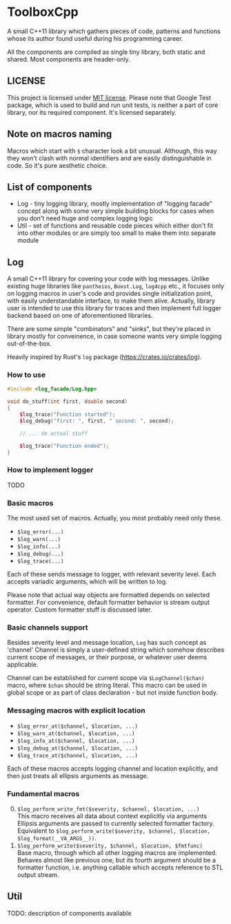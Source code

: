 # ToolboxCpp

A small C++11 library which gathers pieces of code, patterns and functions
whose its author found useful during his programming career.

All the components are compiled as single tiny library, both static and shared.
Most components are header-only.

## LICENSE

This project is licensed under [MIT license](LICENSE).
Please note that Google Test package, which is used to build and run unit tests,
is neither a part of core library, nor its required component. It's licensed separately.

## Note on macros naming

Macros which start with `$` character look a bit unusual. Although, this way they won't
clash with normal identifiers and are easily distinguishable in code. So it's pure aesthetic choice.

## List of components

* Log - tiny logging library, mostly implementation of "logging facade" concept
  along with some very simple building blocks for cases when you don't need huge and complex
  logging logic
* Util - set of functions and reusable code pieces which either don't fit into other modules
  or are simply too small to make them into separate module

## Log

A small C++11 library for covering your code with log messages.
Unlike existing huge libraries like `pantheios`, `Boost.Log`, `log4cpp` etc.,
it focuses only on logging macros in user's code and provides single
initialization point, with easily understandable interface, to make them alive.
Actually, library user is intended to use this library for traces and then
implement full logger backend based on one of aforementioned libraries.

There are some simple "combinators" and "sinks", but they're placed in library
mostly for conveinence, in case someone wants very simple logging out-of-the-box.

Heavily inspired by Rust's `log` package (https://crates.io/crates/log).

### How to use

```cpp
#include <log_facade/Log.hpp>

void do_stuff(int first, double second)
{
    $log_trace("Function started");
    $log_debug("first: ", first, " second: ", second);

    // ... do actual stuff

    $log_trace("Function ended");
}
```

### How to implement logger

TODO

### Basic macros

The most used set of macros. Actually, you most probably need only these.

- `$log_error(...)`
- `$log_warn(...)`
- `$log_info(...)`
- `$log_debug(...)`
- `$log_trace(...)`

Each of these sends message to logger, with relevant severity level.
Each accepts variadic arguments, which will be written to log.

Please note that actual way objects are formatted depends on selected formatter.
For convenience, default formatter behavior is stream output operator.
Custom formatter stuff is discussed later.

### Basic channels support

Besides severity level and message location, `Log` has such concept as 'channel'
Channel is simply a user-defined string which somehow describes current scope of messages,
or their purpose, or whatever user deems applicable.

Channel can be established for current scope via `$LogChannel($chan)` macro, where `$chan` should be
string literal. This macro can be used in global scope or as part of class declaration -
but not inside function body.

### Messaging macros with explicit location

- `$log_error_at($channel, $location, ...)`
- `$log_warn_at($channel, $location, ...)`
- `$log_info_at($channel, $location, ...)`
- `$log_debug_at($channel, $location, ...)`
- `$log_trace_at($channel, $location, ...)`

Each of these macros accepts logging channel and location explicitly, and then just treats all ellipsis arguments as message.

### Fundamental macros

0. `$log_perform_write_fmt($severity, $channel, $location, ...)`  
   This macro receives all data about context explicitly via arguments
   Ellipsis arguments are passed to currently selected formatter factory.
   Equivalent to `$log_perform_write($severity, $channel, $location, $log_format(__VA_ARGS__))`.
0. `$log_perform_write($severity, $channel, $location, $fmtfunc)`  
   Base macro, through which all other logging macros are implemented.
   Behaves almost like previous one, but its fourth argument should be a
   formatter function, i.e. anything callable which accepts reference to
   STL output stream.

## Util

TODO: description of components available

